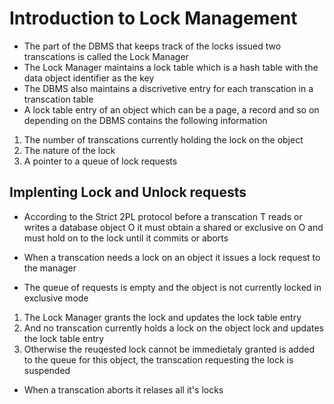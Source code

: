 # Introduction to Lock Management

- The part of the DBMS that keeps track of the locks issued two transcations is called the Lock Manager
- The Lock Manager maintains a lock table which is a hash table with the data object identifier as the key
- The DBMS also maintains a discrivetive entry for each transcation in a transcation table 
- A lock table entry of an object which can be a page, a record and so on depending on the DBMS contains the following information 

1. The number of transcations currently holding the lock on the object
2. The nature of the lock
3. A pointer to a queue of lock requests

## Implenting Lock and Unlock requests

- According to the Strict 2PL protocol before a transcation T reads or writes a database object O it must obtain a shared or exclusive on O and must hold on to the lock until it commits or aborts 

- When a transcation needs a lock on an object it issues a lock request to the manager

- The queue of requests is empty and the object is not currently locked in exclusive mode

1. The Lock Manager grants the lock and updates the lock table entry
2. And no transcation currently holds a lock on the object lock and updates the lock table entry
3. Otherwise the reuqested lock cannot be immedietaly granted is added to the queue for this object, the transcation requesting the lock is suspended

- When a transcation aborts it relases all it's locks
